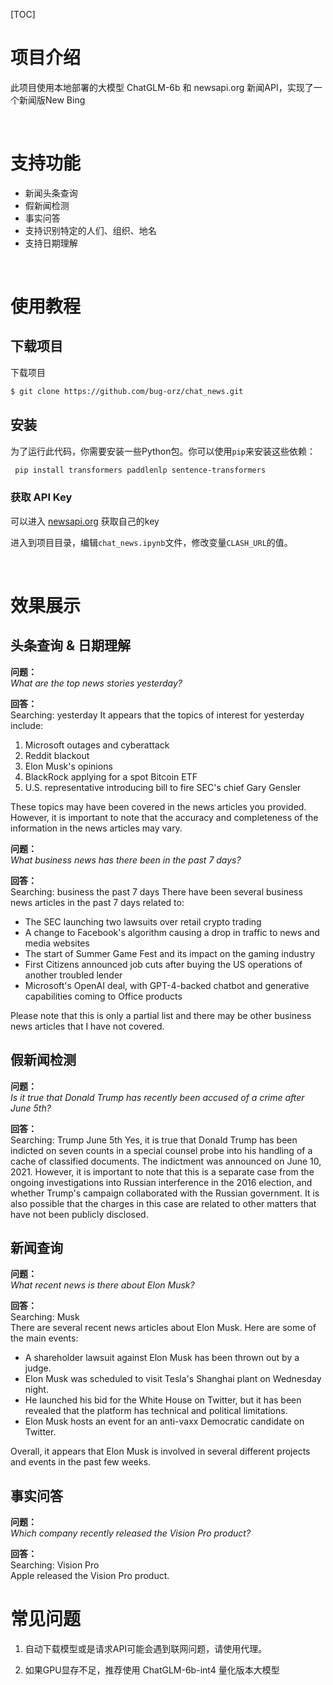 [TOC]

# 项目介绍

此项目使用本地部署的大模型 ChatGLM-6b 和 newsapi.org 新闻API，实现了一个新闻版New Bing

<br>

# 支持功能

- 新闻头条查询
- 假新闻检测
- 事实问答
- 支持识别特定的人们、组织、地名
- 支持日期理解

<br>

# 使用教程

## 下载项目

下载项目

```bash
$ git clone https://github.com/bug-orz/chat_news.git
```

## 安装

为了运行此代码，你需要安装一些Python包。你可以使用`pip`来安装这些依赖：

```bash
 pip install transformers paddlenlp sentence-transformers
```

### 获取 API Key

可以进入 [newsapi.org](https://newsapi.org/account) 获取自己的key

进入到项目目录，编辑`chat_news.ipynb`文件，修改变量`CLASH_URL`的值。

<br>

# 效果展示

头条查询 & 日期理解
---

**问题：**  
_What are the top news stories yesterday?_

**回答：**  
Searching:    yesterday
It appears that the topics of interest for yesterday include:

1. Microsoft outages and cyberattack
2. Reddit blackout
3. Elon Musk's opinions
4. BlackRock applying for a spot Bitcoin ETF
5. U.S. representative introducing bill to fire SEC's chief Gary Gensler

These topics may have been covered in the news articles you provided. However, it is important to note that the accuracy and completeness of the information in the news articles may vary.

**问题：**  
_What business news has there been in the past 7 days?_

**回答：**  
Searching:   business the past 7 days
There have been several business news articles in the past 7 days related to:

* The SEC launching two lawsuits over retail crypto trading
* A change to Facebook's algorithm causing a drop in traffic to news and media websites
* The start of Summer Game Fest and its impact on the gaming industry
* First Citizens announced job cuts after buying the US operations of another troubled lender
* Microsoft's OpenAI deal, with GPT-4-backed chatbot and generative capabilities coming to Office products

Please note that this is only a partial list and there may be other business news articles that I have not covered.

假新闻检测
---

**问题：**  
_Is it true that Donald Trump has recently been accused of a crime after June 5th?_

**回答：**  
Searching:  Trump   June 5th
Yes, it is true that Donald Trump has been indicted on seven counts in a special counsel probe into his handling of a cache of classified documents. The indictment was announced on June 10, 2021. However, it is important to note that this is a separate case from the ongoing investigations into Russian interference in the 2016 election, and whether Trump's campaign collaborated with the Russian government. It is also possible that the charges in this case are related to other matters that have not been publicly disclosed.

新闻查询
---

**问题：**  
_What recent news is there about Elon Musk?_

**回答：**  
Searching:  Musk   
There are several recent news articles about Elon Musk. Here are some of the main events:

* A shareholder lawsuit against Elon Musk has been thrown out by a judge.
* Elon Musk was scheduled to visit Tesla's Shanghai plant on Wednesday night.
* He launched his bid for the White House on Twitter, but it has been revealed that the platform has technical and political limitations.
* Elon Musk hosts an event for an anti-vaxx Democratic candidate on Twitter.

Overall, it appears that Elon Musk is involved in several different projects and events in the past few weeks.

事实问答
---

**问题：**  
_Which company recently released the Vision Pro product?_

**回答：**  
Searching:  Vision Pro   
Apple released the Vision Pro product.

# 常见问题

1. 自动下载模型或是请求API可能会遇到联网问题，请使用代理。

1. 如果GPU显存不足，推荐使用 ChatGLM-6b-int4 量化版本大模型
